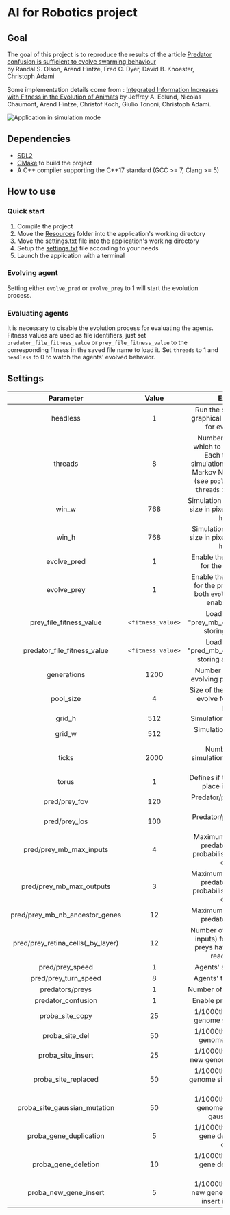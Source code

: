 # AI for Robotics project

## Goal

The goal of this project is to reproduce the results of the article [Predator confusion is sufficient to evolve swarming behaviour](http://rsif.royalsocietypublishing.org/content/10/85/20130305)  
by Randal S. Olson, Arend Hintze, Fred C. Dyer, David B. Knoester, Christoph Adami

Some implementation details come from : [Integrated Information Increases with Fitness in the Evolution of Animats](http://journals.plos.org/ploscompbiol/article?id=10.1371/journal.pcbi.1002236) by Jeffrey A. Edlund,
Nicolas Chaumont, Arend Hintze, Christof Koch, Giulio Tononi, Christoph Adami.

![Application in simulation mode](https://gitlab.com/phlf/IAR_project/raw/dev_ph/agents_with_fov.png)

## Dependencies

- [SDL2](https://www.libsdl.org/download-2.0.php)
- [CMake](https://cmake.org/) to build the project
- A C++ compiler supporting the C++17 standard (GCC >= 7, Clang >= 5)

## How to use

### Quick start

1. Compile the project
2. Move the [Resources](https://gitlab.com/phlf/IAR_project/tree/master/Resources) folder into the application's working directory
3. Move the [settings.txt](https://gitlab.com/phlf/IAR_project/blob/master/Resources/settings.txt) file into the application's working directory
4. Setup the [settings.txt](https://gitlab.com/phlf/IAR_project/blob/master/Resources/settings.txt) file according to your needs
5. Launch the application with a terminal

### Evolving agent

Setting either `evolve_pred` or `evolve_prey` to 1 will start the evolution process.

### Evaluating agents

It is necessary to disable the evolution process for evaluating the agents. Fitness values are used as file identifiers, just set `predator_file_fitness_value` or `prey_file_fitness_value` to the corresponding fitness in the saved file name to load it.
Set `threads` to 1 and `headless` to 0 to watch the agents' evolved behavior.

## Settings

**Parameter**|**Value**|**Explanation**
:-----:|:-----:|:-----:
headless|1|Run the simulation without graphical display (necessary for evolving agents)
threads|8|Numbers of threads onto which to run the simulation. Each thread runs the simulation for a subset of the Markov Network Brains pool (see `pool_size` parameter). `threads` > 1 ⇔ `headless 1`
win\_w|768|Simulation window's horizontal size in pixels (used only when `headless 0`)
win\_h|768|Simulation window's vertical size in pixels (used only when `headless 0`)
evolve\_pred|1|Enable the evolution process for the predator's brain
evolve\_prey|1|Enable the evolution process for the prey's brain. Setting both `evolve_pred/prey` to 0 enables file loading
prey\_file\_fitness\_value|`<fitness_value>`|Load the file named "prey\_mb\_`<fitness_value>`.txt" storing a prey's brain
predator\_file\_fitness\_value|`<fitness_value>`|Load the file named "pred\_mb\_`<fitness_value>`.txt" storing a predator's brain
generations|1200|Number of generations for evolving preys and predators
pool\_size|4|Size of the brain population to evolve for both preys and predators
grid\_h|512|Simulation's vertical grid size
grid\_w|512|Simulation's horizontal grid size
ticks|2000|Number of steps for simulation: defines one run's duration
torus|1|Defines if the simulation takes place in a toroidal grid
pred/prey\_fov|120|Predator/prey field of view in degrees
pred/prey\_los|100|Predator/prey line of sight in grid units
pred/prey\_mb\_max\_inputs|4|Maximum number of inputs predator/prey's brain's probabilistic logic gates can connect to
pred/prey\_mb\_max\_outputs|3|Maximum number of outputs predator/prey's brain's probabilistic logic gates can connect to
pred/prey\_mb\_nb\_ancestor\_genes|12|Maximum number of outputs predator/prey's brain's
pred/prey\_retina\_cells(\_by\_layer)|12|Number of retina cells (visual inputs) for the agents. The preys have two layers: one reacting to preys
pred/prey\_speed|1|Agents' speed in grid units
pred/prey\_turn\_speed|8|Agents' turnrate in degrees
predators/preys|1|Number of agents of each kind
predator\_confusion|1|Enable predator's confusion
proba\_site\_copy|25|1/1000th probability that a genome site get duplicated
proba\_site\_del|50|1/1000th probability that a genome site get deleted
proba\_site\_insert|25|1/1000th probability that a new genome site get inserted
proba\_site\_replaced|50|1/1000th probability that a genome site get replaced by a new one
proba\_site\_gaussian\_mutation|50|1/1000th probability that a genome site undergoes a gaussian mutation
proba\_gene\_duplication|5|1/1000th probability that a gene defining a PLG get duplicated
proba\_gene\_deletion|10|1/1000th probability that a gene defining a PLG get deleted
proba\_new\_gene\_insert|5|1/1000th probability that a new gene defining a PLG get insert into the genome



